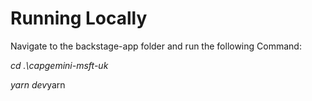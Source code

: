 # Running Locally

Navigate to the backstage-app folder and run the following Command:

*cd .\capgemini-msft-uk*

*yarn dev*yarn 